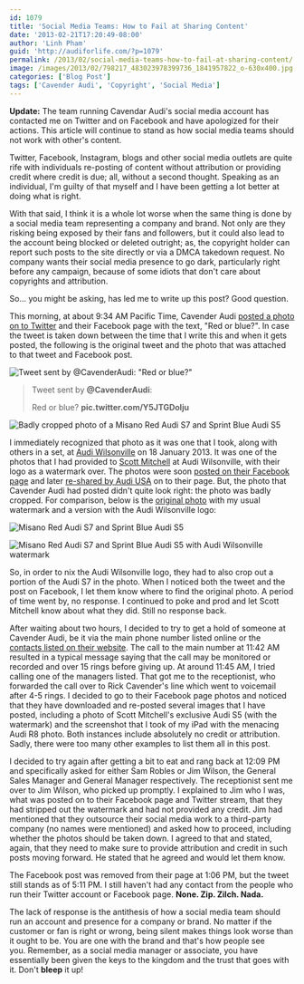 ```yaml
---
id: 1079
title: 'Social Media Teams: How to Fail at Sharing Content'
date: '2013-02-21T17:20:49-08:00'
author: 'Linh Pham'
guid: 'http://audiforlife.com/?p=1079'
permalink: /2013/02/social-media-teams-how-to-fail-at-sharing-content/
image: /images/2013/02/798217_483023978399736_1841957822_o-630x400.jpg
categories: ['Blog Post']
tags: ['Cavender Audi', 'Copyright', 'Social Media']
---
```


**Update:** The team running Cavendar Audi's social media account has contacted me on Twitter and on Facebook and have apologized for their actions. This article will continue to stand as how social media teams should not work with other's content.

Twitter, Facebook, Instagram, blogs and other social media outlets are quite rife with individuals re-posting of content without attribution or providing credit where credit is due; all, without a second thought. Speaking as an individual, I'm guilty of that myself and I have been getting a lot better at doing what is right.

With that said, I think it is a whole lot worse when the same thing is done by a social media team representing a company and brand. Not only are they risking being exposed by their fans and followers, but it could also lead to the account being blocked or deleted outright; as, the copyright holder can report such posts to the site directly or via a DMCA takedown request. No company wants their social media presence to go dark, particularly right before any campaign, because of some idiots that don't care about copyrights and attribution.

So... you might be asking, has led me to write up this post? Good question.

This morning, at about 9:34 AM Pacific Time, Cavender Audi [posted a photo on to Twitter](https://twitter.com/CavenderAudi/status/304647445965594624) and their Facebook page with the text, "Red or blue?". In case the tweet is taken down between the time that I write this and when it gets posted, the following is the original tweet and the photo that was attached to that tweet and Facebook post.

![Tweet sent by @CavenderAudi: "Red or blue?" ](/images/2013/02/Twitter-Post.png)

> Tweet sent by **@CavenderAudi**:
>
> Red or blue? **pic.twitter.com/Y5JTGDolju**

![Badly cropped photo of a Misano Red Audi S7 and Sprint Blue Audi S5](/images/2013/02/BDpTPO7CYAEqk_8.jpg)

I immediately recognized that photo as it was one that I took, along with others in a set, at [Audi Wilsonville](http://www.audiwilsonville.com) on 18 January 2013. It was one of the photos that I had provided to [Scott Mitchell](http://iamaudi.com) at Audi Wilsonville, with their logo as a watermark over. The photos were soon [posted on their Facebook page](https://www.facebook.com/media/set/?set=a.483023858399748.97633.109162239119247&type=3) and later [re-shared by Audi USA](https://www.facebook.com/audi/posts/425857704156665) on to their page. But, the photo that Cavender Audi had posted didn't quite look right: the photo was badly cropped. For comparison, below is the [original photo](http://www.flickr.com/photos/questionlp/8445989987/) with my usual watermark and a version with the Audi Wilsonville logo:

![Misano Red Audi S7 and Sprint Blue Audi S5](/images/2013/02/8445989987_6e3fee438a_b.jpg)

![Misano Red Audi S7 and Sprint Blue Audi S5 with Audi Wilsonville watermark](/images/2013/02/798217_483023978399736_1841957822_o.jpg)

So, in order to nix the Audi Wilsonville logo, they had to also crop out a portion of the Audi S7 in the photo. When I noticed both the tweet and the post on Facebook, I let them know where to find the original photo. A period of time went by, no response. I continued to poke and prod and let Scott Mitchell know about what they did. Still no response back.

After waiting about two hours, I decided to try to get a hold of someone at Cavender Audi, be it via the main phone number listed online or the [contacts listed on their website](http://www.cavenderaudi.com/dealership/staff.htm). The call to the main number at 11:42 AM resulted in a typical message saying that the call may be monitored or recorded and over 15 rings before giving up. At around 11:45 AM, I tried calling one of the managers listed. That got me to the receptionist, who forwarded the call over to Rick Cavender's line which went to voicemail after 4-5 rings. I decided to go to their Facebook page photos and noticed that they have downloaded and re-posted several images that I have posted, including a photo of Scott Mitchell's exclusive Audi S5 (with the watermark) and the screenshot that I took of my iPad with the menacing Audi R8 photo. Both instances include absolutely no credit or attribution. Sadly, there were too many other examples to list them all in this post.

I decided to try again after getting a bit to eat and rang back at 12:09 PM and specifically asked for either Sam Robles or Jim Wilson, the General Sales Manager and General Manager respectively. The receptionist sent me over to Jim Wilson, who picked up promptly. I explained to Jim who I was, what was posted on to their Facebook page and Twitter stream, that they had stripped out the watermark and had not provided any credit. Jim had mentioned that they outsource their social media work to a third-party company (no names were mentioned) and asked how to proceed, including whether the photos should be taken down. I agreed to that and stated, again, that they need to make sure to provide attribution and credit in such posts moving forward. He stated that he agreed and would let them know.

The Facebook post was removed from their page at 1:06 PM, but the tweet still stands as of 5:11 PM. I still haven't had any contact from the people who run their Twitter account or Facebook page. **None. Zip. Zilch. Nada.**

The lack of response is the antithesis of how a social media team should run an account and presence for a company or brand. No matter if the customer or fan is right or wrong, being silent makes things look worse than it ought to be. You are one with the brand and that's how people see you. Remember, as a social media manager or associate, you have essentially been given the keys to the kingdom and the trust that goes with it. Don't **bleep** it up!
